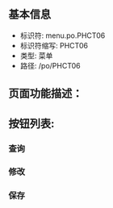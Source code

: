 
## 基本信息

- 标识符: menu.po.PHCT06
- 标识符缩写: PHCT06
- 类型: 菜单
- 路径: /po/PHCT06

## 页面功能描述：





## 按钮列表:


### 查询



### 修改



### 保存


